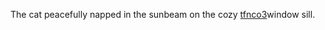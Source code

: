 The cat peacefully napped in the sunbeam on the cozy <a href="https://en.ueh.edu.vn/new-free-robux_WD52AA.pdf">tfnco3</a>window sill. 
